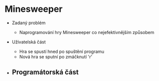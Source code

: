 # Minesweeper
- Zadaný problém
  - Naprogramování hry Minesweeper co nejefektivnějším způsobem

- Uživatelská část
  -  Hra se spustí hned po spuštění programu
  -  Nová hra se sputní po zmáčknutí 'r'
- Programátorská část
  - 
